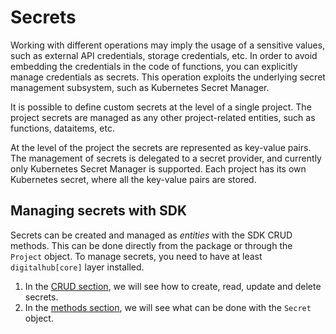 # Secrets

Working with different operations may imply the usage of a sensitive values, such as external API credentials, storage credentials, etc.
In order to avoid embedding the credentials in the code of functions, you can explicitly manage credentials as secrets. This operation exploits the underlying secret management subsystem, such as Kubernetes Secret Manager.

It is possible to define custom secrets at the level of a single project. The project secrets are managed as any other project-related entities, such as functions, dataitems, etc.

At the level of the project the secrets are represented as key-value pairs. The management of secrets is delegated to a secret provider, and currently only Kubernetes Secret Manager is supported. Each project has its own Kubernetes secret, where all the key-value pairs are stored.

## Managing secrets with SDK

Secrets can be created and managed as *entities* with the SDK CRUD methods. This can be done directly from the package or through the `Project` object.
To manage secrets, you need to have at least `digitalhub[core]` layer installed.

1. In the [CRUD section](./crud.md), we will see how to create, read, update and delete secrets.
2. In the [methods section](./methods.md), we will see what can be done with the `Secret` object.
